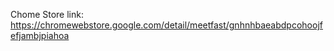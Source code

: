 Chome Store link: https://chromewebstore.google.com/detail/meetfast/gnhnhbaeabdpcohoojfefjambjpiahoa
